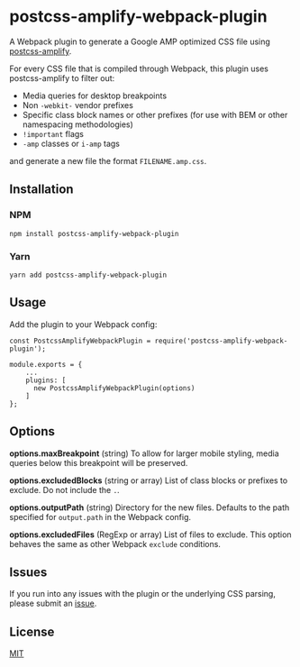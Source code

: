 # postcss-amplify-webpack-plugin

A Webpack plugin to generate a Google AMP optimized CSS file using [postcss-amplify](https://github.com/laurenashpole/postcss-amplify).

For every CSS file that is compiled through Webpack, this plugin uses postcss-amplify to filter out:

- Media queries for desktop breakpoints
- Non `-webkit-` vendor prefixes
- Specific class block names or other prefixes (for use with BEM or other namespacing methodologies)
- `!important` flags
- `-amp` classes or `i-amp` tags

and generate a new file the format `FILENAME.amp.css`.

## Installation

### NPM

```
npm install postcss-amplify-webpack-plugin
```

### Yarn

```
yarn add postcss-amplify-webpack-plugin
```

## Usage

Add the plugin to your Webpack config:

```
const PostcssAmplifyWebpackPlugin = require('postcss-amplify-webpack-plugin');

module.exports = {
    ...
    plugins: [
      new PostcssAmplifyWebpackPlugin(options)
    ]
};
```

## Options

**options.maxBreakpoint** (string) To allow for larger mobile styling, media queries below this breakpoint will be preserved.

**options.excludedBlocks** (string or array) List of class blocks or prefixes to exclude. Do not include the `.`.

**options.outputPath** (string) Directory for the new files. Defaults to the path specified for `output.path` in the Webpack config.

**options.excludedFiles** (RegExp or array) List of files to exclude. This option behaves the same as other Webpack `exclude` conditions.

## Issues

If you run into any issues with the plugin or the underlying CSS parsing, please submit an [issue](https://github.com/laurenashpole/postcss-amplify-webpack-plugin/issues).

## License

[MIT](https://github.com/laurenashpole/postcss-amplify-webpack-plugin/blob/master/LICENSE)
